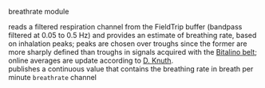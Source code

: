 breathrate module

reads a filtered respiration channel from the FieldTrip buffer (bandpass filtered at 0.05 to 0.5 Hz) and provides an estimate of breathing rate, based on inhalation peaks; peaks are chosen over troughs since the former are more sharply defined than troughs in signals acquired with the [Bitalino belt](https://plux.info/assembled-sensors/40-respiration-pzt-sensor.html);
online averages are update according to [D. Knuth](https://dsp.stackexchange.com/questions/811/determining-the-mean-and-standard-deviation-in-real-time). \
publishes a continuous value that contains the breathing rate in breath per minute `breathrate` channel 
